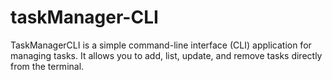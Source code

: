 # taskManager-CLI
TaskManagerCLI is a simple command-line interface (CLI) application for managing tasks. It allows you to add, list, update, and remove tasks directly from the terminal.
